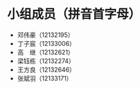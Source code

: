 # 小组成员（拼音首字母）
- 邓伟豪（12132195）
- 丁子宸（12133006）
- 高&emsp;继（12132621）
- 梁钰栋（12132274）
- 王方良（12132646）
- 张斌羽（12133171）
